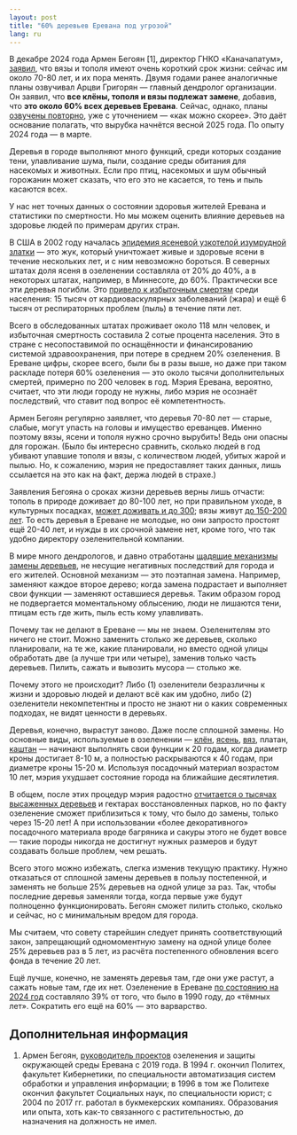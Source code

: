 ```yaml
---
layout: post
title: "60% деревьев Еревана под угрозой"
lang: ru
---
```

В декабре 2024 года Армен Бегоян [1], директор ГНКО «Каначапатум», [заявил](https://news.am/rus/news/857434.html), что вязы и тополя имеют очень короткий срок жизни: сейчас им около 70-80 лет, и их пора менять. Двумя годами ранее аналогичные планы озвучивал Арцви Григорян — главный дендролог организации. Он заявил, что **все клёны, тополя и вязы подлежат замене**, добавив, что **это около 60% всех деревьев Еревана**. Сейчас, однако, планы [озвучены повторно](https://news.am/rus/news/857434.html), уже с уточнением — «как можно скорее». Это даёт основание полагать, что вырубка начнётся весной 2025 года. По опыту 2024 года — в марте.

Деревья в городе выполняют много функций, среди которых создание тени, улавливание шума, пыли, создание среды обитания для насекомых и животных. Если про птиц, насекомых и шум обычный горожанин может сказать, что его это не касается, то тень и пыль касаются всех.

У нас нет точных данных о состоянии здоровья жителей Еревана и статистики по смертности. Но мы можем оценить влияние деревьев на здоровье людей по примерам других стран.

В США в 2002 году началась [эпидемия ясеневой узкотелой изумрудной златки](https://www.aphis.usda.gov/plant-pests-diseases/eab) — это жук, который уничтожает живые и здоровые ясени в течение нескольких лет, и с ним невозможно бороться. В северных штатах доля ясеня в озеленении составляла от 20% до 40%, а в некоторых штатах, например, в Миннесоте, до 60%. Практически все эти деревья погибли. Это [привело к избыточным смертям](https://www.ajpmonline.org/article/S0749-3797%2812%2900804-5/abstract) среди населения: 15 тысяч от кардиоваскулярных заболеваний (жара) и ещё 6 тысяч от респираторных проблем (пыль) в течение пяти лет.

Всего в обследованных штатах проживает около 118 млн человек, и избыточная смертность составила 2 сотые процента населения. Это в стране с несопоставимой по оснащённости и финансированию системой здравоохранения, при потере в среднем 20% озеленения. В Ереване цифры, скорее всего, были бы в разы выше, но даже при таком раскладе потеря 60% озеленения — это около тысячи дополнительных смертей, примерно по 200 человек в год. Мэрия Еревана, вероятно, считает, что эти люди городу не нужны, либо мэрия не осознаёт последствий, что ставит под вопрос её компетентность.

Армен Бегоян регулярно заявляет, что деревья 70-80 лет — старые, слабые, могут упасть на головы и имущество ереванцев. Именно поэтому вязы, ясени и тополя нужно срочно вырубить! Ведь они опасны для горожан. (Было бы интересно сравнить, сколько людей в год убивают упавшие тополя и вязы, с количеством людей, убитых жарой и пылью. Но, к сожалению, мэрия не предоставляет таких данных, лишь ссылается на это как на факт, держа людей в страхе.)

Заявления Бегояна о сроках жизни деревьев верны лишь отчасти: тополь в природе доживает до 80-100 лет, но при правильном уходе, в культурных посадках, [может доживать и до 300](https://forest.jrc.ec.europa.eu/media/atlas/Populus_alba.pdf); вязы живут [до 150-200 лет](https://mhnsw.au/stories/plant-your-history/incredible-chinese-elm-tree-elizabeth-farm/?utm_source=chatgpt.com). То есть деревья в Ереване не молодые, но они запросто простоят ещё 20-40 лет, и нужды в их срочной замене нет, кроме того, что так удобно директору озеленительной компании.

В мире много дендрологов, и давно отработаны [щадящие механизмы замены деревьев](https://www.ncpc.gov/initiatives/treereplacement/), не несущие негативных последствий для города и его жителей. Основной механизм — это поэтапная замена. Например, заменяют каждое второе дерево; когда замена подрастает и выполняет свои функции — заменяют оставшиеся деревья. Таким образом город не подвергается моментальному облысению, люди не лишаются тени, птицам есть где жить, пыль есть кому улавливать.

Почему так не делают в Ереване — мы не знаем. Озеленителям это ничего не стоит. Можно заменить столько же деревьев, сколько планировали, на те же, какие планировали, но вместо одной улицы обработать две (а лучше три или четыре), заменив только часть деревьев. Пилить, сажать и вывозить мусора — столько же.

Почему этого не происходит? Либо (1) озеленители безразличны к жизни и здоровью людей и делают всё как им удобно, либо (2) озеленители некомпетентны и просто не знают ни о каких современных подходах, не видят ценности в деревьях.

Деревья, конечно, вырастут заново. Даже после сплошной замены. Но основные виды, используемые в озеленении — [клён](https://landscape.ru/plant/acer/platanoides/), [ясень](https://landscape.ru/plant/fraxinus/excelsior/), [вяз](https://landscape.ru/plant/ulmus/laevis/), платан, [каштан](https://landscape.ru/plant/aesculus/hippocastanum/) — начинают выполнять свои функции к 20 годам, когда диаметр кроны достигает 8-10 м, а полностью раскрываются к 40 годам, при диаметре кроны 15-20 м. Используя посадочный материал возрастом 10 лет, мэрия ухудшает состояние города на ближайшие десятилетия.

В общем, после этих процедур мэрия радостно [отчитается о тысячах высаженных деревьев](https://www.instagram.com/p/DCbp2vivlb6/) и гектарах восстановленных парков, но по факту озеленение сможет приблизиться к тому, что было до замены, только через 15-20 лет! А при использовании «более декоративного» посадочного материала вроде багряника и сакуры этого не будет вовсе — такие породы никогда не достигнут нужных размеров и будут создавать больше проблем, чем решать.

Всего этого можно избежать, слегка изменив текущую практику. Нужно отказаться от сплошной замены деревьев в пользу постепенной, и заменять не больше 25% деревьев на одной улице за раз. Так, чтобы последние деревья заменяли тогда, когда первые уже будут полноценно функционировать. Бегоян сможет пилить столько, сколько и сейчас, но с минимальным вредом для города.

Мы считаем, что совету старейшин следует принять соответствующий закон, запрещающий одномоментную замену на одной улице более 25% деревьев раз в 5 лет, из расчёта постепенного обновления всего фонда в течение 20 лет.

Ещё лучше, конечно, не заменять деревья там, где они уже растут, а сажать новые там, где их нет. Озеленение в Ереване [по состоянию на 2024 год](https://www.ecolur.org/files/uploads/2023%20new/Yerevan%20GCAP%20reports/reportonyerevangcaparmcompressed.pdf) составляло 39% от того, что было в 1990 году, до «тёмных лет». Сократить его ещё на 60% — это варварство.

## Дополнительная информация

1. Армен Бегоян, [руководитель проектов](https://greenyerevan.am/teams/%d5%bf%d5%ab%d5%a3%d6%80%d5%a1%d5%b6-%d5%b0%d5%a1%d5%af%d5%b8%d5%a2%d5%b5%d5%a1%d5%b6/) озеленения и защиты окружающей среды Еревана с 2019 года.  В 1994 г. окончил Политех, факультет Кибернетики, по специальности автоматизация систем обработки и управления информации; в 1996 в том же Политехе окончил факультет Социальных наук, по специальности юрист; с 2004 по 2017 гг. работал в букмекерских компаниях.  Образования или опыта, хоть как-то связанного с растительностью, до назначения на должность не имел.
